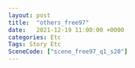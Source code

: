 ```yaml
---
layout: post
title:  "others_free97"
date:   2021-12-19 11:00:00 +0000
categories: Etc
Tags: Story Etc
SceneCode: ["scene_free97_q1_s20"]
---
```

